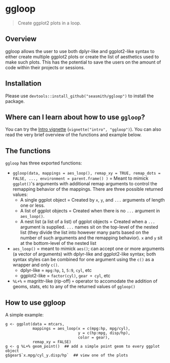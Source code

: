 # ggloop

> Create ggplot2 plots in a loop.

## Overview
ggloop allows the user to use both dplyr-like and ggplot2-like syntax to either create multiple ggplot2 plots or create the list of aesthetics used to make such plots. This has the potential to save the users on the amount of code within their projects or sessions.

## Installation
Please use `devtools::install_github("seasmith/ggloop")` to install the package.  

## Where can I learn about how to use `ggloop`?
You can try the [Intro vignette](vignettes/intro.Rmd) (`vignette("intro", "ggloop")`). You can also read the very brief overview of the functions and example below.

## The functions

`ggloop` has three exported functions: 
* `ggloop(data, mappings = aes_loop(), remap_xy = TRUE, remap_dots = FALSE, ..., environment = parent.frame() )` = Meant to mimick `ggplot()`'s arguments with additional remap arguments to control the remapping behavior of the mappings. There are three possible returned values:
	* A single ggplot object = Created by `x`, `y`, and `...` arguments of length one or less.
	* A list of ggplot objects = Created when there is no `...` argument in `aes_loop()`.
	* A nest list (a list of a list) of ggplot objects = Created when a `...` argument is supplied. `...` names sit on the top-level of the nested list (they divide the list into however many parts based on the number of such arguments and the remapping behavior). `x` and `y` sit at the bottom-level of the nested list
* `aes_loop()` = meant to mimick `aes()`; can accept one or more arguments (a vector of arguments) with dplyr-like and ggplot2-like syntax; both syntax styles can be combined for one argument using the `c()` as a wrapper and only `c()`.
	* dplyr-like = `mpg:hp`, `1`, `5:9`, `cyl`, etc
	* ggplot2-like = `factor(cyl)`, `gear + cyl`, etc
* `%L+%` = magrittr-like (rip-off) `+` operator to accomodate the addition of geoms, stats, etc to any of the returned values of `ggloop()`

## How to use ggloop

A simple example:  
```{r}
g <- ggplot(data = mtcars, 
            mappings = aes_loop(x = c(mpg:hp, mpg/cyl), 
                                y = c(hp:mpg, disp/hp),
                                color = gear), 
            remap_xy = FALSE)
g <- g %L+% geom_point()  ## add a simple point geom to every ggplot object
g$gear$`x.mpg/cyl_y.disp/hp`  ## view one of the plots
```
